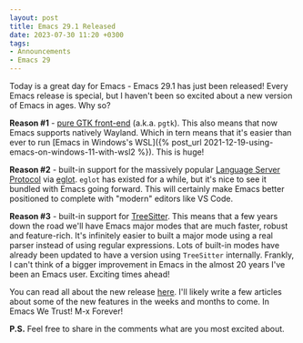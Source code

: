 ```yaml
---
layout: post
title: Emacs 29.1 Released
date: 2023-07-30 11:20 +0300
tags:
- Announcements
- Emacs 29
---
```


Today is a great day for Emacs - Emacs 29.1 has just been released!
Every Emacs release is special, but I haven't been so excited about a new version of Emacs
in ages. Why so?

**Reason #1** - [pure GTK
front-end](https://batsov.com/articles/2021/12/06/emacs-is-not-a-proper-gtk-application/)
(a.k.a. `pgtk`). This also means that now Emacs supports natively Wayland. Which in tern means that it's easier than ever to run [Emacs in Windows's WSL]({% post_url 2021-12-19-using-emacs-on-windows-11-with-wsl2 %}). This is huge!

**Reason #2** - built-in support for the massively popular [Language Server Protocol](https://microsoft.github.io/language-server-protocol/) via [eglot](https://github.com/joaotavora/eglot). `eglot` has existed for a while, but it's nice
to see it bundled with Emacs going forward. This will certainly make Emacs better positioned to complete with "modern" editors like VS Code.

**Reason #3** - built-in support for
[TreeSitter](https://tree-sitter.github.io/tree-sitter/). This means that a few
years down the road we'll have Emacs major modes that are much faster, robust
and feature-rich. It's infinitely easier to built a major mode using a real
parser instead of using regular expressions.  Lots of built-in modes have
already been updated to have a version using `TreeSitter` internally. Frankly, I
can't think of a bigger improvement in Emacs in the almost 20 years I've been an
Emacs user. Exciting times ahead!

You can read all about the new release [here](https://github.com/emacs-mirror/emacs/blob/master/etc/NEWS.29). I'll likely write a few articles about some of the new features in the weeks and months to come. In Emacs We Trust! M-x Forever!

**P.S.** Feel free to share in the comments what are you most excited about.
